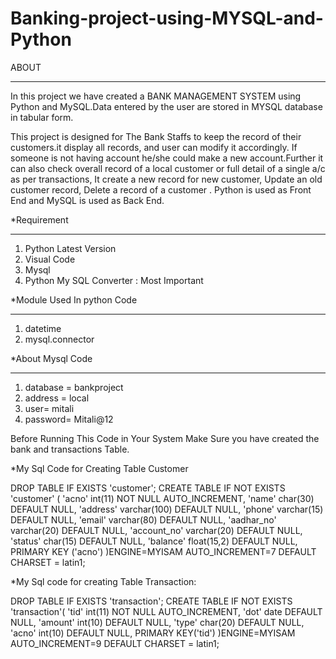 # Banking-project-using-MYSQL-and-Python

ABOUT
________

In this project we have created a BANK MANAGEMENT SYSTEM using Python and MySQL.Data entered by the user are stored in MYSQL database in tabular form. 

This project is designed for The Bank Staffs to keep the record of their customers.it display all records, and user  can modify it accordingly.
If someone is not having account he/she could make a new account.Further it can also check overall record of a local customer or full detail of a single a/c as per transactions, It create a new record for new customer, Update an old customer record, Delete a record of a customer . 
Python is used as Front End and MySQL is used as Back End.

*Requirement
________________

1. Python Latest Version
2. Visual Code
3. Mysql
4. Python My SQL Converter : Most Important

*Module Used In python Code
_______________________________

1. datetime
2. mysql.connector

*About Mysql Code
_______________________

1. database = bankproject
2. address = local
3. user= mitali
4. password= Mitali@12



Before Running This Code in Your System Make Sure you have created the bank and transactions Table.

*My Sql Code for Creating Table Customer

DROP TABLE IF EXISTS 'customer';
CREATE TABLE IF NOT EXISTS 'customer' (
'acno' int(11) NOT NULL AUTO_INCREMENT,
'name' char(30) DEFAULT NULL,
'address' varchar(100) DEFAULT NULL,
'phone' varchar(15) DEFAULT NULL,
'email' varchar(80) DEFAULT NULL,
'aadhar_no' varchar(20) DEFAULT NULL,
'account_no' varchar(20) DEFAULT NULL,
'status' char(15) DEFAULT NULL,
'balance' float(15,2) DEFAULT NULL,
PRIMARY KEY ('acno')
)ENGINE=MYISAM AUTO_INCREMENT=7 DEFAULT CHARSET = latin1;

*My Sql code for creating Table Transaction:

DROP TABLE IF EXISTS 'transaction';
CREATE TABLE IF NOT EXISTS 'transaction'(
    'tid' int(11) NOT NULL AUTO_INCREMENT,
    'dot' date DEFAULT NULL,
    'amount' int(10) DEFAULT NULL,
    'type' char(20) DEFAULT NULL,
    'acno' int(10)  DEFAULT NULL,
    PRIMARY KEY('tid')
)ENGINE=MYISAM AUTO_INCREMENT=9 DEFAULT CHARSET = latin1;
